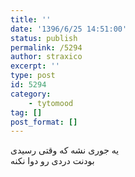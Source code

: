 ```yaml
---
title: ''
date: '1396/6/25 14:51:00'
status: publish
permalink: /5294
author: straxico
excerpt: ''
type: post
id: 5294
category:
    - tytomood
tag: []
post_format: []
---
```

یه جوری نشه که وقتی رسیدی  
بودنت دردی رو دوا نکنه